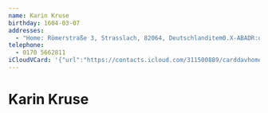 ```yaml
---
name: Karin Kruse
birthday: 1604-03-07
addresses:
  - "Home: Römerstraße 3, Strasslach, 82064, Deutschlanditem0.X-ABADR:de"
telephone:
  - 0170 5662811
iCloudVCard: '{"url":"https://contacts.icloud.com/311500889/carddavhome/card/NDQ0Ny0wN0UxMDYxNC0wMzM1LTEzMzQtRkYwNS0wMDc0OA==.vcf","etag":"\"kmfhcqp2\"","data":"BEGIN:VCARD\r\nVERSION:3.0\r\nFN:\r\nN:Kruse;Karin;;;\r\nUID:4447-07E10614-0335-1334-FF05-00748\r\nBDAY;VALUE=date:1604-03-07\r\nADR;TYPE=HOME:;;Römerstraße 3;Strasslach;;82064;Deutschlanditem0.X-ABADR:de\r\n ;\r\nPRODID:-//Apple Inc.//Apple WebDAV Outlook Store 4.8.26//ENX-APPLE-OL-MAPPI\r\n NG-INFO:1\r\nREV:2025-04-03T22:14:07Z\r\nORG:;\r\nTEL;TYPE=CELL:0170 5662811\r\nitem0.X-ABADR:de\r\nEND:VCARD"}'
---
```

# Karin Kruse
